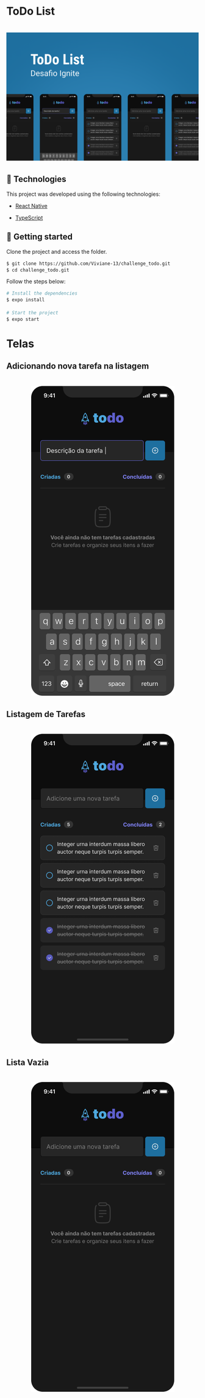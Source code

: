 # ToDo List

<h1 align="center">
    <img alt="Capa" title="Capa" src=".github/Capa.png" />
</h1>

## 🧪 Technologies

This project was developed using the following technologies:

- [React Native](https://reactnative.dev/)

- [TypeScript](https://www.typescriptlang.org/)

## 🚀 Getting started

Clone the project and access the folder.

```bash
$ git clone https://github.com/Viviane-13/challenge_todo.git
$ cd challenge_todo.git
```

Follow the steps below:

```bash
# Install the dependencies
$ expo install

# Start the project
$ expo start
```

# Telas

## Adicionando nova tarefa na listagem

<h1 align="center">
    <img alt="Description" title="Description" src=".github/Todo - Description.png" />
</h1>

## Listagem de Tarefas

<h1 align="center">
    <img alt="Clientes" title="Clientes" src=".github/Todo - List.png" />
</h1>

## Lista Vazia

<h1 align="center">
    <img alt="Empty" title="Empty" src=".github/Todo - Empty.png" />
</h1>
